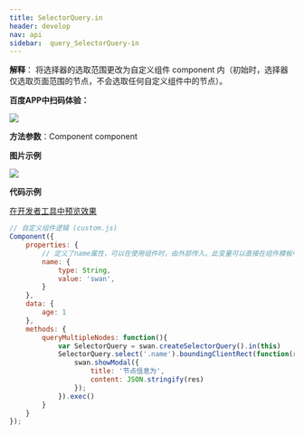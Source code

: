 ```yaml
---
title: SelectorQuery.in 
header: develop
nav: api
sidebar:  query_SelectorQuery-in 
---
```

 
**解释**： 将选择器的选取范围更改为自定义组件 component 内（初始时，选择器仅选取页面范围的节点，不会选取任何自定义组件中的节点）。

**百度APP中扫码体验：**

<img src="https://b.bdstatic.com/miniapp/assets/images/doc_demo/fragment_SelectorQueryIn.png"  class="demo-qrcode-image" />

**方法参数**：Component component

**图片示例**

<div class="m-doc-custom-examples">
    <div class="m-doc-custom-examples-correct">
        <img src="https://b.bdstatic.com/miniapp/images/SelectorQueryIn.gif">
    </div>
    <div class="m-doc-custom-examples-correct">
        <img src=" ">
    </div>
    <div class="m-doc-custom-examples-correct">
        <img src=" ">
    </div>
</div>

**代码示例**

<a href="swanide://fragment/89bb87e51057a582a1b9a8826ce393f31575004072494" title="在开发者工具中预览效果" target="_self">在开发者工具中预览效果</a>

```js
// 自定义组件逻辑 (custom.js)
Component({
    properties: {
        // 定义了name属性，可以在使用组件时，由外部传入。此变量可以直接在组件模板中使用
        name: {
            type: String,
            value: 'swan',
        }
    },
    data: {
        age: 1
    },
    methods: {
        queryMultipleNodes: function(){
            var SelectorQuery = swan.createSelectorQuery().in(this)
            SelectorQuery.select('.name').boundingClientRect(function(res){
                swan.showModal({
                    title: '节点信息为',
                    content: JSON.stringify(res)
                });
            }).exec()
        }
    }
});
```

